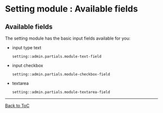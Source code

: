 # Setting module : Available fields


## Available fields


The setting module has the basic input fields available for you:

- input type text

  `setting::admin.partials.module-text-field`
- input checkbox

  `setting::admin.partials.module-checkbox-field`
- textarea

  `setting::admin.partials.module-textarea-field`
  
  
***

[Back to ToC](../readme.md)